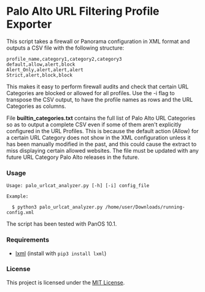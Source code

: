 # Palo Alto URL Filtering Profile Exporter

This script takes a firewall or Panorama configuration in XML format and outputs a CSV file with the following structure:

```
profile_name,category1,category2,category3
default,allow,alert,block
Alert_Only,alert,alert,alert
Strict,alert,block,block
```

This makes it easy to perform firewall audits and check that certain URL Categories are blocked or allowed for all profiles. Use the -i flag to transpose the CSV output, to have the profile names as rows and the URL Categories as columns.

File **builtin_categories.txt** contains the full list of Palo Alto URL Categories so as to output a complete CSV even if some of them aren't explicitly configured in the URL Profiles. This is because the default action (Allow) for a certain URL Category does not show in the XML configuration unless it has been manually modified in the past, and this could cause the extract to miss displaying certain allowed websites. The file must be updated with any future URL Category Palo Alto releases in the future.

### Usage

```
Usage: palo_urlcat_analyzer.py [-h] [-i] config_file
```
```
Example:

  $ python3 palo_urlcat_analyzer.py /home/user/Downloads/running-config.xml
```

The script has been tested with PanOS 10.1.

### Requirements

- [lxml](https://pypi.org/project/lxml/) (install with ```pip3 install lxml```)

### License

This project is licensed under the [MIT License](LICENSE).
